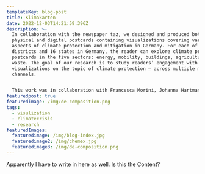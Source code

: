 ```yaml
---
templateKey: blog-post
title: Klimakarten
date: 2022-12-03T14:21:59.396Z
description: >-
  In collaboration with the newspaper taz, we designed and produced both
  physical and digital postcards containing visualizations covering various
  aspects of climate protection and mitigation in Germany. For each of the 401
  districts and 16 states in Germany, the reader can explore climate protection
  postcards in the five sectors: energy, mobility, buildings, agriculture, and
  waste. The goal of our research is to study readers’ engagement with data
  visualizations on the topic of climate protection — across multiple media
  channels. 


  This work was in collaboration with Francesca Morini, Johanna Hartmann, Marian Dörk and taz journalists.
featuredpost: true
featuredimage: /img/de-composition.png
tags:
  - visulization
  - climatecrisis
  - research
featuredImages:
  featuredimage: /img/blog-index.jpg
  featuredimage2: /img/chemex.jpg
  featuredimage3: /img/de-composition.png
---
```

A﻿pparently I have to write in here as well. Is this the Content?